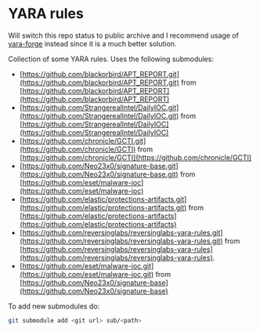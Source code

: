 # YARA rules

Will switch this repo status to public archive and I recommend usage of [yara-forge](https://yarahq.github.io/) instead since it is a much better solution.

Collection of some YARA rules. Uses the following submodules:

- [https://github.com/blackorbird/APT_REPORT.git](https://github.com/blackorbird/APT_REPORT.git) from [https://github.com/blackorbird/APT_REPORT](https://github.com/blackorbird/APT_REPORT)
- [https://github.com/StrangerealIntel/DailyIOC.git](https://github.com/StrangerealIntel/DailyIOC.git) from [https://github.com/StrangerealIntel/DailyIOC](https://github.com/StrangerealIntel/DailyIOC)
- [https://github.com/chronicle/GCTI.git](https://github.com/chronicle/GCTI) from [https://github.com/chronicle/GCTI](https://github.com/chronicle/GCTI)
- [https://github.com/Neo23x0/signature-base.git](https://github.com/Neo23x0/signature-base.git) from [https://github.com/eset/malware-ioc](https://github.com/eset/malware-ioc)
- [https://github.com/elastic/protections-artifacts.git](https://github.com/elastic/protections-artifacts.git) from [https://github.com/elastic/protections-artifacts](https://github.com/elastic/protections-artifacts)
- [https://github.com/reversinglabs/reversinglabs-yara-rules.git](https://github.com/reversinglabs/reversinglabs-yara-rules.git) from [https://github.com/reversinglabs/reversinglabs-yara-rules](https://github.com/reversinglabs/reversinglabs-yara-rules).
- [https://github.com/eset/malware-ioc.git](https://github.com/eset/malware-ioc.git) from [https://github.com/Neo23x0/signature-base](https://github.com/Neo23x0/signature-base)

To add new submodules do:

```bash
git submodule add <git url> sub/<path>
```
